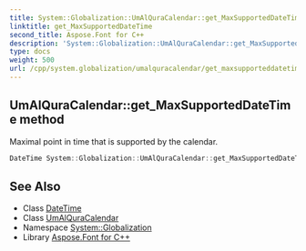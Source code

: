 ```yaml
---
title: System::Globalization::UmAlQuraCalendar::get_MaxSupportedDateTime method
linktitle: get_MaxSupportedDateTime
second_title: Aspose.Font for C++
description: 'System::Globalization::UmAlQuraCalendar::get_MaxSupportedDateTime method. Maximal point in time that is supported by the calendar in C++.'
type: docs
weight: 500
url: /cpp/system.globalization/umalquracalendar/get_maxsupporteddatetime/
---
```

## UmAlQuraCalendar::get_MaxSupportedDateTime method


Maximal point in time that is supported by the calendar.

```cpp
DateTime System::Globalization::UmAlQuraCalendar::get_MaxSupportedDateTime() const override
```

## See Also

* Class [DateTime](../../../system/datetime/)
* Class [UmAlQuraCalendar](../)
* Namespace [System::Globalization](../../)
* Library [Aspose.Font for C++](../../../)
